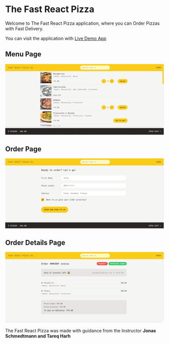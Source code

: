 # The Fast React Pizza

Welcome to The Fast React Pizza application, where you can Order Pizzas with Fast Delivery.

You can visit the application with [Live Demo App](https://tarik-project-fast-react-pizza-app.netlify.app/)

## Menu Page

![Menu](./demoImages/image.png)

## Order Page

![Order](./demoImages/image-1.png)

## Order Details Page

![Order Details](./demoImages/image-2.png)

The Fast React Pizza was made with guidance from the Instructor **Jonas Schmedtmann and Tareq Harh**
